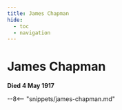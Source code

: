 ```yaml
---
title: James Chapman 
hide:
  - toc
  - navigation 
---
```


# James Chapman

**Died 4 May 1917**

--8<-- "snippets/james-chapman.md"
